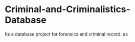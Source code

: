 # Criminal-and-Criminalistics-Database
Its a database project for forensics and criminal record.
as
